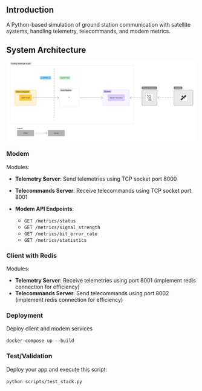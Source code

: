 ## Introduction

A Python-based simulation of ground station communication with satellite systems, handling telemetry, telecommands, and modem metrics.

## System Architecture

![alt text](image.png)

### Modem

Modules:

- **Telemetry Server**: Send telemetries using TCP socket port 8000
- **Telecommands Server**: Receive telecommands using TCP socket port 8001

- **Modem API Endpoints**:
  - `GET /metrics/status`
  - `GET /metrics/signal_strength`
  - `GET /metrics/bit_error_rate`
  - `GET /metrics/statistics`

### Client with Redis

Modules:

- **Telemetry Server**: Receive telemetries using port 8001 (implement redis connection for efficiency)
- **Telecommands Server**: Send telecommands using port 8002 (implement redis connection for efficiency)

### Deployment

Deploy client and modem services

`docker-compose up --build`

### Test/Validation

Deploy your app and execute this script:

`python scripts/test_stack.py`
